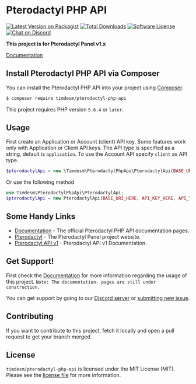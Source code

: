# Pterodactyl PHP API

[![Latest Version on Packagist][ico-version]][link-packagist]
[![Total Downloads][ico-downloads]][link-downloads]
[![Software License][ico-license]](LICENSE.md)
[![Chat on Discord][ico-chat]][link-chat]

**This project is for Pterodactyl Panel v1.x**

[Documentation](https://timdesmet.be/pterodactyl-php-api/docs)

## Install Pterodactyl PHP API via Composer

You can install the Pterodactyl PHP API into your project using [Composer](https://getcomposer.org).

```bash
$ composer require timdesm/pterodactyl-php-api
```

This project requires PHP version `5.6.4` or `later`.

## Usage

First create an Application or Account (client) API key. Some features work only with Application or Client API keys.
The API type is specified as a string, default is `application`. To use the Account API specify `client` as API type.

```php
$pterodactylApi = new \Timdesm\PterodactylPhpApi\PterodactylApi(BASE_URI_HERE, API_KEY_HERE, API_TYPE_HERE);
```

Or use the following method

```php
use Timdesm\PterodactylPhpApi\PterodactylApi;
$pterodactylApi = new PterodactylApi(BASE_URI_HERE, API_KEY_HERE, API_TYPE_HERE);
```

## Some Handy Links

* [Documentation](https://timdesmet.be/pterodactyl-php-api/docs) - The official Pterodactyl PHP API documentation pages.
* [Pterodactyl](https://pterodactyl.io/) - The Pterodactyl Panel project website.
* [Pterodactyl API v1](https://dashflo.net/docs/api/pterodactyl/v1/) - Pterodactyl API v1 Documentation.

## Get Support!

First check the [Documentation](https://timdesmet.be/pterodactyl-php-api/docs) for more information regarding the usage of this project. `Note: The documentation- pages are still under construction.`

You can get support by going to our [Discord server](https://discord.gg/VgkQPbG) or [submitting new issue](https://github.com/timdesm/pterodactyl-php-api/issues/new).

## Contributing

If you want to contribute to this project, fetch it locally and open a pull request to get your branch merged.

## License

`timdesm/pterodactyl-php-api` is licensed under the MIT License (MIT). Please see the
[license file](LICENSE.md) for more information.

[ico-version]: https://img.shields.io/packagist/v/timdesm/pterodactyl-php-api.svg
[ico-license]: https://img.shields.io/badge/license-MIT-green.svg
[ico-downloads]: https://img.shields.io/packagist/dt/timdesm/pterodactyl-php-api.svg
[ico-chat]: https://img.shields.io/discord/596022838196961341

[link-packagist]: https://packagist.org/packages/timdesm/pterodactyl-php-api
[link-downloads]: https://packagist.org/packages/timdesm/pterodactyl-php-api
[link-chat]: https://discord.gg/VgkQPbG

